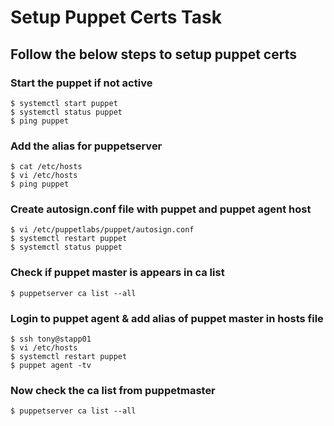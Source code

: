# Setup Puppet Certs Task


## Follow the below steps to setup puppet certs

### Start the puppet if not active
```
$ systemctl start puppet
$ systemctl status puppet 
$ ping puppet
```
### Add the alias for puppetserver
```
$ cat /etc/hosts
$ vi /etc/hosts
$ ping puppet 
```
### Create autosign.conf file with puppet and puppet agent host

```
$ vi /etc/puppetlabs/puppet/autosign.conf
$ systemctl restart puppet
$ systemctl status puppet
```

### Check if puppet master is appears in ca list

`$ puppetserver ca list --all`

### Login to puppet agent & add alias of puppet master in hosts file

```
$ ssh tony@stapp01
$ vi /etc/hosts
$ systemctl restart puppet
$ puppet agent -tv

```
   
### Now check the ca list from  puppetmaster
`$ puppetserver ca list --all `


